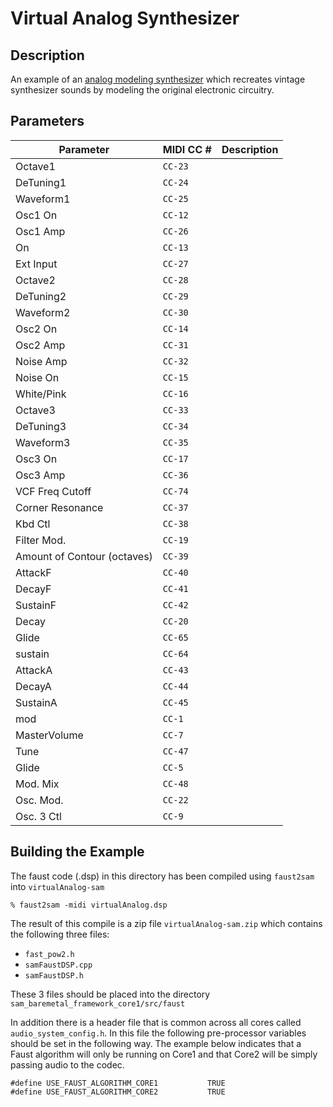 # Virtual Analog Synthesizer

## Description

An example of an [analog modeling synthesizer](https://en.wikipedia.org/wiki/Analog_modeling_synthesizer) which recreates vintage synthesizer sounds by modeling the original electronic circuitry.

## Parameters

Parameter                   | MIDI CC # | Description
----------------------------|-----------|------------
Octave1                     | `CC-23`   |
DeTuning1                   | `CC-24`   |
Waveform1                   | `CC-25`   |
Osc1 On                     | `CC-12`   |
Osc1 Amp                    | `CC-26`   |
On                          | `CC-13`   |
Ext Input                   | `CC-27`   |
Octave2                     | `CC-28`   |
DeTuning2                   | `CC-29`   |
Waveform2                   | `CC-30`   |
Osc2 On                     | `CC-14`   |
Osc2 Amp                    | `CC-31`   |
Noise Amp                   | `CC-32`   |
Noise On                    | `CC-15`   |
White/Pink                  | `CC-16`   |
Octave3                     | `CC-33`   |
DeTuning3                   | `CC-34`   |
Waveform3                   | `CC-35`   |
Osc3 On                     | `CC-17`   |
Osc3 Amp                    | `CC-36`   |
VCF Freq Cutoff             | `CC-74`   |
Corner Resonance            | `CC-37`   |
Kbd Ctl                     | `CC-38`   |
Filter Mod.                 | `CC-19`   |
Amount of Contour (octaves) | `CC-39`   |
AttackF                     | `CC-40`   |
DecayF                      | `CC-41`   |
SustainF                    | `CC-42`   |
Decay                       | `CC-20`   |
Glide                       | `CC-65`   |
sustain                     | `CC-64`   |
AttackA                     | `CC-43`   |
DecayA                      | `CC-44`   |
SustainA                    | `CC-45`   |
mod                         | `CC-1`    |
MasterVolume                | `CC-7`    |
Tune                        | `CC-47`   |
Glide                       | `CC-5`    |
Mod. Mix                    | `CC-48`   |
Osc. Mod.                   | `CC-22`   |
Osc. 3 Ctl                  | `CC-9`    |

## Building the Example

The faust code (.dsp) in this directory has been compiled using `faust2sam` into `virtualAnalog-sam`

```
% faust2sam -midi virtualAnalog.dsp
```

The result of this compile is a zip file `virtualAnalog-sam.zip` which contains the following three files:

  - `fast_pow2.h`
  - `samFaustDSP.cpp`
  - `samFaustDSP.h`

These 3 files should be placed into the directory `sam_baremetal_framework_core1/src/faust`

In addition there is a header file that is common across all cores called `audio_system_config.h`. In this file the following pre-processor variables should be set in the following way. The example below indicates that a Faust algorithm will only be running on Core1 and that Core2 will be simply passing audio to the codec. 

```
#define USE_FAUST_ALGORITHM_CORE1           TRUE
#define USE_FAUST_ALGORITHM_CORE2           TRUE
```
